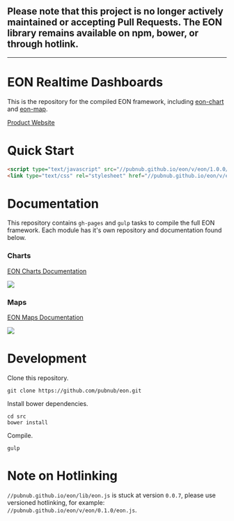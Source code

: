 ## Please note that this project is no longer actively maintained or accepting Pull Requests.  The EON library remains available on npm, bower, or through hotlink.

--------------------------------

# EON Realtime Dashboards

This is the repository for the compiled EON framework, including [eon-chart](https://github.com/pubnub/eon-chart) and [eon-map](https://github.com/pubnub/eon-map).

[Product Website](http://pubnub.com/developers/eon/)

# Quick Start

```html
<script type="text/javascript" src="//pubnub.github.io/eon/v/eon/1.0.0/eon.js"></script>
<link type="text/css" rel="stylesheet" href="//pubnub.github.io/eon/v/eon/1.0.0/eon.css" />
```

# Documentation

This repository contains ```gh-pages``` and ```gulp``` tasks to compile the full EON framework. Each module has it's own repository and documentation found below.

### Charts

<a href="https://github.com/pubnub/eon-chart">

EON Charts Documentation

<img src="https://github.com/pubnub/eon/blob/gh-pages/media/charts.gif"/>
</a>

### Maps

<a href="https://github.com/pubnub/eon-map">

EON Maps Documentation

<img src="https://github.com/pubnub/eon/blob/gh-pages/media/maps.gif"/>
</a>

# Development

Clone this repository.

```
git clone https://github.com/pubnub/eon.git
```

Install bower dependencies.

```
cd src
bower install
```

Compile.

```
gulp
```

# Note on Hotlinking

```//pubnub.github.io/eon/lib/eon.js``` is stuck at version ```0.0.7```, please use versioned hotlinking, for example: ```//pubnub.github.io/eon/v/eon/0.1.0/eon.js```.
